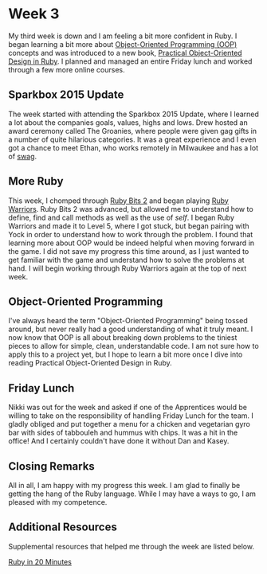 # Week 3
My third week is down and I am feeling a bit more confident in Ruby. I began learning a bit more about [Object-Oriented Programming (OOP)][] concepts and was introduced to a new book, [Practical Object-Oriented Design in Ruby][]. I planned and managed an entire Friday lunch and worked through a few more online courses.

## Sparkbox 2015 Update
The week started with attending the Sparkbox 2015 Update, where I learned a lot about the companies goals, values, highs and lows. Drew hosted an award ceremony called The Groanies, where people were given gag gifts in a number of quite hilarious categories. It was a great experience and I even got a chance to meet Ethan, who works remotely in Milwaukee and has a lot of [swag][].


## More Ruby
This week, I chomped through [Ruby Bits 2][] and began playing [Ruby Warriors][]. Ruby Bits 2 was advanced, but allowed me to understand how to define, find and call methods as well as the use of *self*. I began Ruby Warriors and made it to Level 5, where I got stuck, but began pairing with Yock in order to understand how to work through the problem. I found that learning more about OOP would be indeed helpful when moving forward in the game. I did not save my progress this time around, as I just wanted to get familiar with the game and understand how to solve the problems at hand. I will begin working through Ruby Warriors again at the top of next week.


## Object-Oriented Programming
I've always heard the term "Object-Oriented Programming" being tossed around, but never really had a good understanding of what it truly meant. I now know that OOP is all about breaking down problems to the tiniest pieces to allow for simple, clean, understandable code. I am not sure how to apply this to a project yet, but I hope to learn a bit more once I dive into reading Practical Object-Oriented Design in Ruby.

## Friday Lunch
Nikki was out for the week and asked if one of the Apprentices would be willing to take on the responsibility of handling Friday Lunch for the team. I gladly obliged and put together a menu for a chicken and vegetarian gyro bar with sides of tabbouleh and hummus with chips. It was a hit in the office! And I certainly couldn't have done it without Dan and Kasey.

## Closing Remarks
All in all, I am happy with my progress this week. I am glad to finally be getting the hang of the Ruby language. While I may have a ways to go, I am pleased with my competence.

## Additional Resources
Supplemental resources that helped me through the week are listed below.

[Ruby in 20 Minutes][]

[Object-Oriented Programming (OOP)]: /talk-notes/object-oriented-by-ryan-cromwell.md
[Practical Object-Oriented Design in Ruby]: http://poodr.com
[swag]: https://www.youtube.com/watch?v=uX-dR730YPs
[Ruby Bits 2]: https://www.codeschool.com/courses/ruby-bits-part-2
[Ruby Warriors]: https://www.bloc.io/ruby-warrior/
[Ruby in 20 Minutes]: https://www.ruby-lang.org/en/documentation/quickstart/
